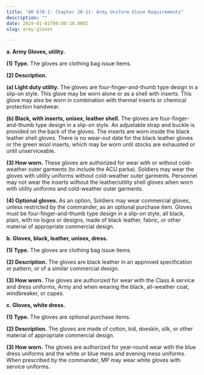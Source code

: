 ```yaml
---
title: "AR 670-1: Chapter 20-11: Army Uniform Glove Requirements"
description: ""
date: 2019-01-01T00:00:10.000Z
slug: army-gloves

---
```


<strong>a. Army Gloves, utility.</strong>

<strong>(1) Type.</strong> The gloves are clothing bag issue items.

<strong>(2) Description.</strong>

<strong>(a) Light duty utility.</strong> The gloves are four-finger-and-thumb type design in a slip-on style. This glove may be worn alone or as a shell with inserts. This glove may also be worn in combination with thermal inserts or chemical protection handwear.

<strong>(b) Black, with inserts, unisex, leather shell.</strong> The gloves are four-finger-and-thumb type design in a slip-on style. An adjustable strap and buckle is provided on the back of the gloves. The inserts are worn inside the black leather shell gloves. There is no wear-out date for the black leather gloves or the green wool inserts, which may be worn until stocks are exhausted or until unserviceable.

<strong>(3) How worn.</strong> These gloves are authorized for wear with or without cold-weather outer garments (to include the ACU parka). Soldiers may wear the gloves with utility uniforms without cold-weather outer garments. Personnel may not wear the inserts without the leather/utility shell gloves when worn with utility uniforms and cold-weather outer garments.

<strong>(4) Optional gloves.</strong> As an option, Soldiers may wear commercial gloves, unless restricted by the commander, as an optional purchase item. Gloves must be four-finger-and-thumb type design in a slip-on style, all black, plain, with no
logos or designs, made of black leather, fabric, or other material of appropriate commercial design.

<strong>b. Gloves, black, leather, unisex, dress.</strong>

<strong>(1) Type.</strong> The gloves are clothing bag issue items.

<strong>(2) Description.</strong> The gloves are black leather in an approved specification or pattern, or of a similar commercial design.

<strong>(3) How worn.</strong> The gloves are authorized for wear with the Class A service and dress uniforms, Army and when wearing the black, all-weather coat, windbreaker, or capes.

<strong>c. Gloves, white dress.</strong>

<strong>(1) Type.</strong> The gloves are optional purchase items.

<strong>(2) Description.</strong> The gloves are made of cotton, kid, doeskin, silk, or other material of appropriate commercial design.

<strong>(3) How worn.</strong> The gloves are authorized for year-round wear with the blue dress uniforms and the white or blue mess and evening mess uniforms. When prescribed by the commander, MP may wear white gloves with service uniforms.
